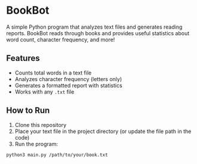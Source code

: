 # BookBot

A simple Python program that analyzes text files and generates reading reports. BookBot reads through books and provides useful statistics about word count, character frequency, and more!

## Features

- Counts total words in a text file
- Analyzes character frequency (letters only)
- Generates a formatted report with statistics
- Works with any `.txt` file

## How to Run

1. Clone this repository
2. Place your text file in the project directory (or update the file path in the code)
3. Run the program:

```bash
python3 main.py /path/to/your/book.txt
